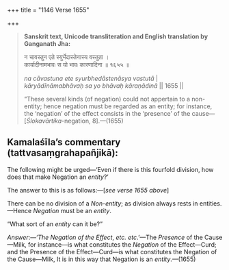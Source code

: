 +++
title = "1146 Verse 1655"

+++
> **Sanskrit text, Unicode transliteration and English translation by Ganganath Jha:** 
>
> न चावस्तुन एते स्युर्भेदास्तेनास्य वस्तुता ।  
> कार्यादीनामभावः स यो भावः कारणादिना ॥ १६५५ ॥ 
>
> *na cāvastuna ete syurbhedāstenāsya vastutā* \|  
> *kāryādīnāmabhāvaḥ sa yo bhāvaḥ kāraṇādinā* \|\| 1655 \|\| 
>
> “These several kinds (of negation) could not appertain to a non-entity; hence negation must be regarded as an entity; for instance, the ‘negation’ of the effect consists in the ‘presence’ of the cause—[*Ślokavārtika*-negation, 8].—(1655)



## Kamalaśīla’s commentary (tattvasaṃgrahapañjikā):

The following might be urged—‘Even if there is this fourfold division, how does that make Negation an *entity*?’

The answer to this is as follows:—[*see verse 1655 above*]

There can be no division of a *Non-entity*; as division always rests in entities.—Hence *Negation* must be an *entity*.

“What sort of an *entity* can it be?”

*Answer*:—‘*The Negation of the Effect*, *etc. etc*.’—The *Presence* of the Cause—Milk, for instance—is what constitutes the *Negation* of the Effect—Curd; and the Presence of the Effect—Curd—is what constitutes the Negation of the Cause—Milk, It is in this way that Negation is an *entity*.—(1655)


